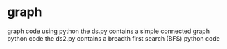 # graph
graph code using python
the ds.py contains a simple connected graph python code
the ds2.py contains a breadth first search (BFS) python code 
